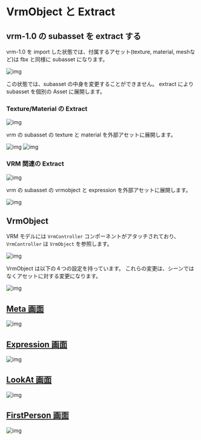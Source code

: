 # VrmObject と Extract

## vrm-1.0 の subasset を extract する

vrm-1.0 を import した状態では、付属するアセット(texture, material, meshなど)は fbx と同様に subasset になります。

![img](/images/vrm10/tutorial/vrm1_subasset.jpg)

この状態では、subasset の中身を変更することができません。
extract により subasset を個別の Asset に展開します。

### Texture/Material の Extract

![img](/images/vrm10/tutorial/vrm_extract_material_before.jpg)

vrm の subasset の texture と material を外部アセットに展開します。

![img](/images/vrm10/tutorial/vrm_extract_material.jpg)
![img](/images/vrm10/tutorial/vrm_extract_material_assets.jpg)

### VRM 関連の Extract

![img](/images/vrm10/tutorial/vrm_extract_vrm_before.jpg)

vrm の subasset の vrmobject と expression を外部アセットに展開します。

![img](/images/vrm10/tutorial/vrm_extract_vrm.jpg)

## VrmObject

VRM モデルには `VrmController` コンポーネントがアタッチされており、
`VrmController` は `VrmObject` を参照します。

![img](/images/vrm10/tutorial/vrm_controller.jpg)


VrmObject は以下の４つの設定を持っています。
これらの変更は、シーンではなくアセットに対する変更になります。

![img](/images/vrm10/tutorial/vrm_object.jpg)

## [Meta 画面](/univrm1/vrm1_tutorial/meta)

![img](/images/vrm10/tutorial/vrm_meta_settings.jpg)

## [Expression 画面](/univrm1/vrm1_tutorial/expression)

![img](/images/vrm10/tutorial/vrm_expression_settings.jpg)

## [LookAt 画面](/univrm1/vrm1_tutorial/lookat)

![img](/images/vrm10/tutorial/vrm_lookat_settings.jpg)

## [FirstPerson 画面](/univrm1/vrm1_tutorial/firstperson)

![img](/images/vrm10/tutorial/vrm_firstperson_settings.jpg)
